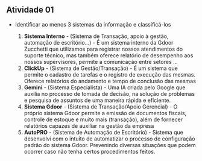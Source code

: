 ## Atividade 01
- Identificar ao menos 3 sistemas da informação e classificá-los

    1. **Sistema Interno** - (Sistema de Transação, apoio à gestão, automação de escritório...) - É um sistema interno da Gdoor Zucchetti que utilizamos para registrar nossos atendimentos do suporte técnico, mas também oferece relatório de desempenho aos nossos supervisores, permite a comunicação entre setores ...
    2. **ClickUp** - (Sistema de Gestão/Transação) - É um sistema que permite o cadastro de tarefas e o registro de execução das mesmas. Oferece relatórios do andamento e tempo de conclusão das mesmas
    3. **Gemini** - (Sistema Especialista) - Uma IA criada pelo Google que auxilia no processo de tomada de decisão, na solução de problemas e pesquisa de assuntos de uma maneira rápida e eficiente.
    4. **Sistema Gdoor** - (Sistema de Transação/Apoio Gerencial) - O próprio sistema Gdoor permite a emissão de documentos fiscais, controle de estoque e muito mais (transação), além de fornecer relatórios capazes de auxiliar na gestão da empresa
    5. **AutoPRO** - (Sistema de Automação de Escritório) - Sistema que desenvolvi com o intuito de automatizar o processo de configuração padrão do sistema Gdoor. Prevenindo diversas situações que podem ocorrer caso não tenha certos procedimentos feitos.  
